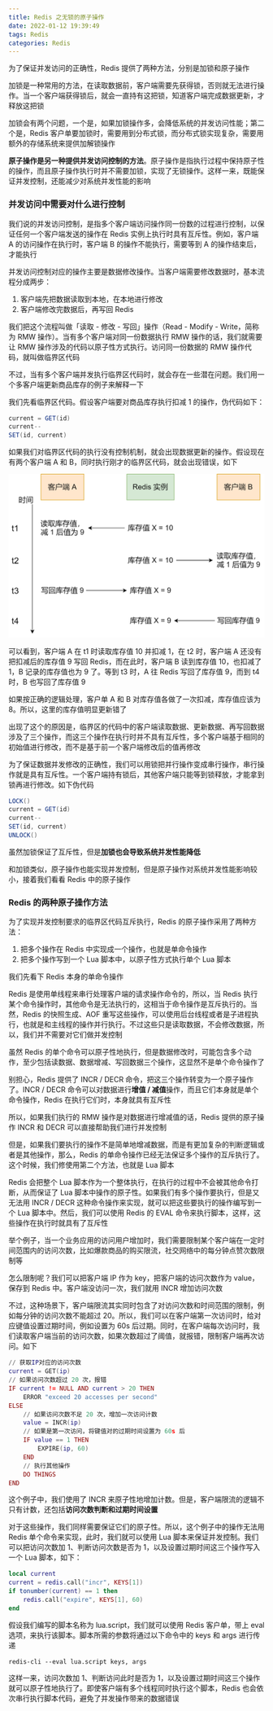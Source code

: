 ```yaml
---
title: Redis 之无锁的原子操作
date: 2022-01-12 19:39:49
tags: Redis
categories: Redis
---
```


为了保证并发访问的正确性，Redis 提供了两种方法，分别是加锁和原子操作



加锁是一种常用的方法，在读取数据前，客户端需要先获得锁，否则就无法进行操作。当一个客户端获得锁后，就会一直持有这把锁，知道客户端完成数据更新，才释放这把锁



加锁会有两个问题，一个是，如果加锁操作多，会降低系统的并发访问性能；第二个是，Redis 客户单要加锁时，需要用到分布式锁，而分布式锁实现复杂，需要用额外的存储系统来提供加解锁操作



**原子操作是另一种提供并发访问控制的方法**。原子操作是指执行过程中保持原子性的操作，而且原子操作执行时并不需要加锁，实现了无锁操作。这样一来，既能保证并发控制，还能减少对系统并发性能的影响



### 并发访问中需要对什么进行控制



我们说的并发访问控制，是指多个客户端访问操作同一份数的过程进行控制，以保证任何一个客户端发送的操作在 Redis 实例上执行时具有互斥性。例如，客户端 A 的访问操作在执行时，客户端 B 的操作不能执行，需要等到 A 的操作结束后，才能执行



并发访问控制对应的操作主要是数据修改操作。当客户端需要修改数据时，基本流程分成两步：



1. 客户端先把数据读取到本地，在本地进行修改
2. 客户端修改完数据后，再写回 Redis



我们把这个流程叫做「读取 - 修改 - 写回」操作（Read - Modify - Write，简称为 RMW 操作）。当有多个客户端对同一份数据执行 RMW 操作的话，我们就需要让 RMW 操作涉及的代码以原子性方式执行。访问同一份数据的 RMW 操作代码，就叫做临界区代码



不过，当有多个客户端并发执行临界区代码时，就会存在一些潜在问题。我们用一个多客户端更新商品库存的例子来解释一下



我们先看临界区代码。假设客户端要对商品库存执行扣减 1 的操作，伪代码如下：



```java
current = GET(id)
current--
SET(id, current)
```



如果我们对临界区代码的执行没有控制机制，就会出现数据更新的操作。假设现在有两个客户端 A 和 B，同时执行刚才的临界区代码，就会出现错误，如下



![多客户端问题](Redis-之无锁的原子操作/多客户端问题.png)



可以看到，客户端 A 在 t1 时读取库存值 10 并扣减 1，在 t2 时，客户端 A 还没有把扣减后的库存值 9 写回 Redis，而在此时，客户端 B  读到库存值 10，也扣减了 1，B 记录的库存值也为 9 了。等到 t3 时，A 往 Redis 写回了库存值 9，而到 t4 时，B 也写回了库存值 9



如果按正确的逻辑处理，客户单 A 和 B 对库存值各做了一次扣减，库存值应该为 8。所以，这里的库存值明显更新错了



出现了这个的原因是，临界区的代码中的客户端读取数据、更新数据、再写回数据涉及了三个操作，而这三个操作在执行时并不具有互斥性，多个客户端基于相同的初始值进行修改，而不是基于前一个客户端修改后的值再修改



为了保证数据并发修改的正确性，我们可以用锁把并行操作变成串行操作，串行操作就是具有互斥性。一个客户端持有锁后，其他客户端只能等到锁释放，才能拿到锁再进行修改。如下伪代码



```java
LOCK()
current = GET(id)
current--
SET(id, current)
UNLOCK()
```



虽然加锁保证了互斥性，但是**加锁也会导致系统并发性能降低**



和加锁类似，原子操作也能实现并发控制，但是原子操作对系统并发性能影响较小，接着我们看看 Redis 中的原子操作



### Redis 的两种原子操作方法



为了实现并发控制要求的临界区代码互斥执行，Redis 的原子操作采用了两种方法：



1. 把多个操作在 Redis 中实现成一个操作，也就是单命令操作
2. 把多个操作写到一个 Lua 脚本中，以原子性方式执行单个 Lua 脚本



我们先看下 Redis 本身的单命令操作



Redis 是使用单线程来串行处理客户端的请求操作命令的，所以，当 Redis 执行某个命令操作时，其他命令是无法执行的，这相当于命令操作是互斥执行的。当然，Redis 的快照生成、AOF 重写这些操作，可以使用后台线程或者是子进程执行，也就是和主线程的操作并行执行。不过这些只是读取数据，不会修改数据，所以，我们并不需要对它们做并发控制



虽然 Redis 的单个命令可以原子性地执行，但是数据修改时，可能包含多个动作，至少包括读数据、数据增减、写回数据三个操作，这显然不是单个命令操作了



别担心，Redis 提供了 INCR / DECR 命令，把这三个操作转变为一个原子操作了。INCR / DECR 命令可以对数据进行**增值 / 减值**操作，而且它们本身就是单个命令操作，Redis 在执行它们时，本身就具有互斥性



所以，如果我们执行的 RMW 操作是对数据进行增减值的话，Redis 提供的原子操作 INCR 和 DECR 可以直接帮助我们进行并发控制



但是，如果我们要执行的操作不是简单地增减数据，而是有更加复杂的判断逻辑或者是其他操作，那么，Redis 的单命令操作已经无法保证多个操作的互斥执行了。这个时候，我们修使用第二个方法，也就是 Lua 脚本



Redis 会把整个 Lua 脚本作为一个整体执行，在执行的过程中不会被其他命令打断，从而保证了 Lua 脚本中操作的原子性。如果我们有多个操作要执行，但是又无法用 INCR / DECR 这种命令操作来实现，就可以把这些要执行的操作编写到一个 Lua 脚本中。然后，我们可以使用 Redis 的 EVAL 命令来执行脚本，这样，这些操作在执行时就具有了互斥性



举个例子，当一个业务应用的访问用户增加时，我们需要限制某个客户端在一定时间范围内的访问次数，比如爆款商品的购买限流，社交网络中的每分钟点赞次数限制等



怎么限制呢？我们可以把客户端 IP 作为 key，把客户端的访问次数作为 value，保存到 Redis 中。客户端没访问一次，我们就用 INCR 增加访问次数



不过，这种场景下，客户端限流其实同时包含了对访问次数和时间范围的限制，例如每分钟的访问次数不能超过 20。所以，我们可以在客户端第一次访问时，给对应键值设置过期时间，例如设置为 60s 后过期。同时，在客户端每次访问时，我们读取客户端当前的访问次数，如果次数超过了阈值，就报错，限制客户端再次访问。如下



```lua
// 获取IP对应的访问次数
current = GET(ip)
// 如果访问次数超过 20 次，报错
IF current != NULL AND current > 20 THEN
	ERROR "exceed 20 accesses per second"
ELSE
	// 如果访问次数不足 20 次，增加一次访问计数
	value = INCR(ip)
	// 如果是第一次访问，将键值对的过期时间设置为 60s 后
	IF value == 1 THEN
		EXPIRE(ip, 60)
	END
	// 执行其他操作
	DO THINGS
END
```



这个例子中，我们使用了 INCR 来原子性地增加计数。但是，客户端限流的逻辑不只有计数，还包括**访问次数判断和过期时间设置**



对于这些操作，我们同样需要保证它们的原子性。所以，这个例子中的操作无法用 Redis 单个命令来实现，此时，我们就可以使用 Lua 脚本来保证并发控制。我们可以把访问次数加 1、判断访问次数是否为 1，以及设置过期时间这三个操作写入一个 Lua 脚本，如下：



```lua
local current
current = redis.call("incr", KEYS[1])
if tonumber(current) == 1 then
	redis.call("expire", KEYS[1], 60)
end
```



假设我们编写的脚本名称为 lua.script，我们就可以使用 Redis 客户单，带上 eval 选项，来执行该脚本。脚本所需的参数将通过以下命令中的 keys 和 args 进行传递



```shell
redis-cli --eval lua.script keys, args
```



这样一来，访问次数加 1、判断访问此时是否为 1，以及设置过期时间这三个操作就可以原子性地执行了。即使客户端有多个线程同时执行这个脚本，Redis 也会依次串行执行脚本代码，避免了并发操作带来的数据错误
